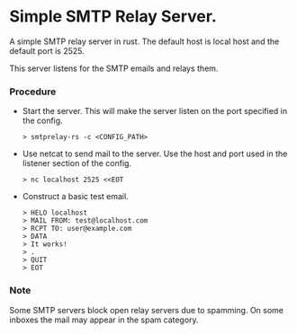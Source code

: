 # Simple SMTP Relay Server.

A simple SMTP relay server in rust. The default host is local host and the default port is 2525.

This server listens for the SMTP emails and relays them.


### Procedure
- Start the server. This will make the server listen on the port specified in the config.

    ```> smtprelay-rs -c <CONFIG_PATH>```
- Use netcat to send mail to the server. Use the host and port used in the listener section of the config.

    ```> nc localhost 2525 <<EOT ```
- Construct a basic test email.
    ```
    > HELO localhost
    > MAIL FROM: test@localhost.com
    > RCPT TO: user@example.com
    > DATA
    > It works!
    > .
    > QUIT
    > EOT
    ```

### Note
Some SMTP servers block open relay servers due to spamming. On some inboxes the mail may appear in the spam category.
